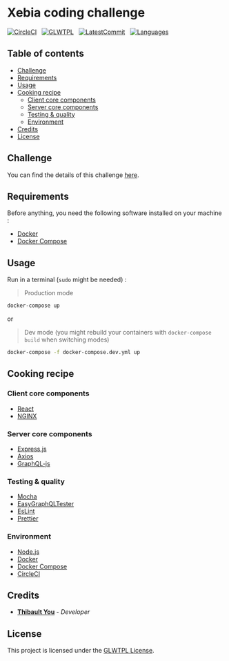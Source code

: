 # Xebia coding challenge

[![CircleCI](https://circleci.com/gh/thibaultyou/xebia-library.svg?style=svg)](https://circleci.com/gh/thibaultyou/xebia-library) &nbsp; [![GLWTPL](https://img.shields.io/badge/license-GLWTPL-blue.svg)](https://github.com/me-shaon/GLWTPL) &nbsp; [![LatestCommit](https://img.shields.io/github/last-commit/thibaultyou/xebia-library.svg)](https://github.com/thibaultyou/xebia-library) &nbsp; [![Languages](https://img.shields.io/github/languages/top/thibaultyou/xebia-library.svg)](https://github.com/thibaultyou/xebia-library)

## Table of contents

<!-- toc -->

- [Challenge](#challenge)
- [Requirements](#requirements)
- [Usage](#usage)
- [Cooking recipe](#cooking-recipe)
  * [Client core components](#client-core-components)
  * [Server core components](#server-core-components)
  * [Testing & quality](#testing--quality)
  * [Environment](#environment)
- [Credits](#credits)
- [License](#license)

<!-- tocstop -->

## Challenge

You can find the details of this challenge [here](https://github.com/xebia-france/recruitment-tests/blob/master/ExerciceFront.md).

## Requirements

Before anything, you need the following software installed on your machine :

- [Docker](https://docs.docker.com/engine/installation/)
- [Docker Compose](https://docs.docker.com/compose/install/)

## Usage

Run in a terminal (`sudo` might be needed) :

> Production mode

```sh
docker-compose up
```

or

> Dev mode (you might rebuild your containers with `docker-compose build` when switching modes)

```sh
docker-compose -f docker-compose.dev.yml up
```

## Cooking recipe

### Client core components

- [React](https://github.com/facebook/react)
- [NGINX](https://github.com/nginx/nginx)

### Server core components

- [Express.js](https://github.com/expressjs/express)
- [Axios](https://github.com/axios/axios)
- [GraphQL-js](https://github.com/graphql/graphql-js)

### Testing & quality

- [Mocha](https://github.com/mochajs/mocha)
- [EasyGraphQLTester](https://github.com/EasyGraphQL/easygraphql-tester)
- [EsLint](https://github.com/eslint/eslint)
- [Prettier](https://github.com/prettier/prettier)

### Environment

- [Node.js](https://github.com/nodejs/node)
- [Docker](https://www.docker.com/)
- [Docker Compose](https://docs.docker.com/compose/)
- [CircleCI](https://circleci.com/)

## Credits

- **[Thibault You](mailto:thibaultyou@gmail.com)** - _Developer_

## License

This project is licensed under the [GLWTPL License](./LICENSE.md).
